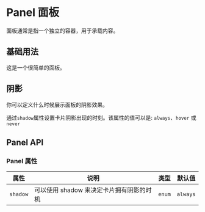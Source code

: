 # Panel 面板

面板通常是指一个独立的容器，用于承载内容。

## 基础用法

这是一个很简单的面板。

<demo vue="../../example/panel/base.vue"></demo>

## 阴影

你可以定义什么时候展示面板的阴影效果。

通过`shadow`属性设置卡片阴影出现的时刻。该属性的值可以是: `always`、`hover` 或 `never`

<demo vue="../../example/panel/shadow.vue"></demo>

## Panel API

### Panel 属性

| 属性     | 说明                                     | 类型                                      | 默认值   |
| -------- | ---------------------------------------- | ----------------------------------------- | -------- |
| `shadow` | 可以使用 shadow 来决定卡片拥有阴影的时机 | `enum`<Tool value="always,hover,never" /> | `always` |
